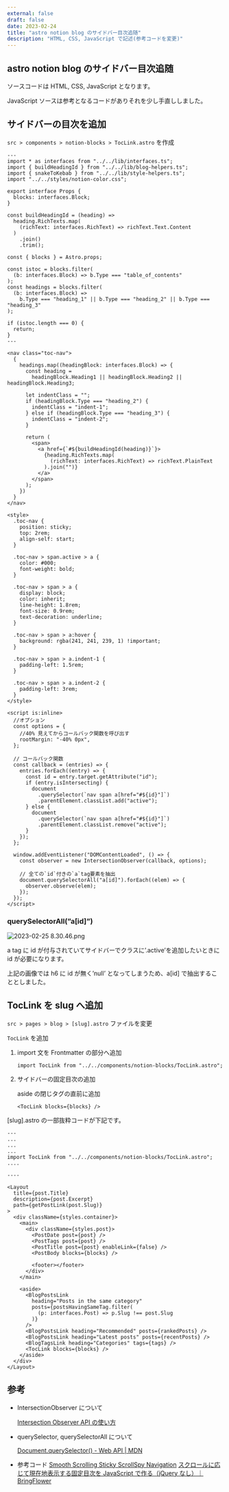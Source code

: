 ```yaml
---
external: false
draft: false
date: 2023-02-24
title: "astro notion blog のサイドバー目次追随"
description: "HTML, CSS, JavaScript で記述(参考コードを変更)"
---
```


## astro notion blog のサイドバー目次追随

ソースコードは HTML, CSS, JavaScript となります。

JavaScript ソースは参考となるコードがありそれを少し手直ししました。

## サイドバーの目次を追加

`src > components > notion-blocks > TocLink.astro` を作成

```tsx
---
import * as interfaces from "../../lib/interfaces.ts";
import { buildHeadingId } from "../../lib/blog-helpers.ts";
import { snakeToKebab } from "../../lib/style-helpers.ts";
import "../../styles/notion-color.css";

export interface Props {
  blocks: interfaces.Block;
}

const buildHeadingId = (heading) =>
  heading.RichTexts.map(
    (richText: interfaces.RichText) => richText.Text.Content
  )
    .join()
    .trim();

const { blocks } = Astro.props;

const istoc = blocks.filter(
  (b: interfaces.Block) => b.Type === "table_of_contents"
);
const headings = blocks.filter(
  (b: interfaces.Block) =>
    b.Type === "heading_1" || b.Type === "heading_2" || b.Type === "heading_3"
);

if (istoc.length === 0) {
  return;
}
---

<nav class="toc-nav">
  {
    headings.map((headingBlock: interfaces.Block) => {
      const heading =
        headingBlock.Heading1 || headingBlock.Heading2 || headingBlock.Heading3;

      let indentClass = "";
      if (headingBlock.Type === "heading_2") {
        indentClass = "indent-1";
      } else if (headingBlock.Type === "heading_3") {
        indentClass = "indent-2";
      }

      return (
        <span>
          <a href={`#${buildHeadingId(heading)}`}>
            {heading.RichTexts.map(
              (richText: interfaces.RichText) => richText.PlainText
            ).join("")}
          </a>
        </span>
      );
    })
  }
</nav>

<style>
  .toc-nav {
    position: sticky;
    top: 2rem;
    align-self: start;
  }

  .toc-nav > span.active > a {
    color: #000;
    font-weight: bold;
  }

  .toc-nav > span > a {
    display: block;
    color: inherit;
    line-height: 1.8rem;
    font-size: 0.9rem;
    text-decoration: underline;
  }

  .toc-nav > span > a:hover {
    background: rgba(241, 241, 239, 1) !important;
  }

  .toc-nav > span > a.indent-1 {
    padding-left: 1.5rem;
  }

  .toc-nav > span > a.indent-2 {
    padding-left: 3rem;
  }
</style>

<script is:inline>
  //オプション
  const options = {
    //40% 見えてからコールバック関数を呼び出す
    rootMargin: "-40% 0px",
  };

  // コールバック関数
  const callback = (entries) => {
    entries.forEach((entry) => {
      const id = entry.target.getAttribute("id");
      if (entry.isIntersecting) {
        document
          .querySelector(`nav span a[href="#${id}"]`)
          .parentElement.classList.add("active");
      } else {
        document
          .querySelector(`nav span a[href="#${id}"]`)
          .parentElement.classList.remove("active");
      }
    });
  };

  window.addEventListener("DOMContentLoaded", () => {
    const observer = new IntersectionObserver(callback, options);

    // 全ての`id`付きの`a`tag要素を抽出
    document.querySelectorAll("a[id]").forEach((elem) => {
      observer.observe(elem);
    });
  });
</script>
```

### querySelectorAll(”a[id]”)

![2023-02-25 8.30.46.png](images/2023-02-25_8.30.46.png)

a tag に id が付与されていてサイドバーでクラスに’.active’を追加したいときに id が必要になります。

上記の画像では h6 に id が無く’null’ となってしまうため、a[id] で抽出することとしました。

## TocLink を slug へ追加

`src > pages > blog > [slug].astro` ファイルを変更

`TocLink` を追加

1. import 文を Frontmatter の部分へ追加

   ```tsx
   import TocLink from "../../components/notion-blocks/TocLink.astro";
   ```

2. サイドバーの固定目次の追加

   aside の閉じタグの直前に追加

   ```tsx
   <TocLink blocks={blocks} />
   ```

[slug].astro の一部抜粋コードが下記です。

```tsx
---
...
...
...
import TocLink from "../../components/notion-blocks/TocLink.astro";
....

----

<Layout
  title={post.Title}
  description={post.Excerpt}
  path={getPostLink(post.Slug)}
>
  <div className={styles.container}>
    <main>
      <div className={styles.post}>
        <PostDate post={post} />
        <PostTags post={post} />
        <PostTitle post={post} enableLink={false} />
        <PostBody blocks={blocks} />

        <footer></footer>
      </div>
    </main>

    <aside>
      <BlogPostsLink
        heading="Posts in the same category"
        posts={postsHavingSameTag.filter(
          (p: interfaces.Post) => p.Slug !== post.Slug
        )}
      />
      <BlogPostsLink heading="Recommended" posts={rankedPosts} />
      <BlogPostsLink heading="Latest posts" posts={recentPosts} />
      <BlogTagsLink heading="Categories" tags={tags} />
      <TocLink blocks={blocks} />
    </aside>
  </div>
</Layout>
```

## 参考

- IntersectionObserver について

  [Intersection Observer API の使い方](https://www.webdesignleaves.com/pr/jquery/intersectionObserverAPI-basic.html)

- querySelector, querySelectorAll について

  [Document.querySelector() - Web API | MDN](https://developer.mozilla.org/ja/docs/Web/API/Document/querySelector)

- 参考コード
  [Smooth Scrolling Sticky ScrollSpy Navigation](https://www.bram.us/2020/01/10/smooth-scrolling-sticky-scrollspy-navigation/)
  [スクロールに応じて現在地表示する固定目次を JavaScript で作る（jQuery なし）｜ BringFlower](https://www.bring-flower.com/blog/fixed-and-highlighted-toc/)
